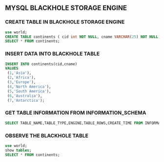 ## MYSQL BLACKHOLE STORAGE ENGINE

### CREATE TABLE IN BLACKHOLE STORAGE ENGINE
```sql
use world;
CREATE TABLE continents ( cid int NOT NULL, cname VARCHAR(25) NOT NULL) ENGINE=BLACKHOLE;
SELECT * FROM continents;
```

### INSERT DATA INTO BLACKHOLE TABLE
```sql
INSERT INTO continents(cid,cname) 
VALUES
 (1,'Asia'),
 (2,'Africa'),
 (3,'Europe'),
 (4,'North America'),
 (5,'South America'),
 (6,'Australia'),
 (7,'Antarctica');
```

### GET TABLE INFORMATION FROM INFORMATION_SCHEMA
```sql
SELECT TABLE_NAME,TABLE_TYPE,ENGINE,TABLE_ROWS,CREATE_TIME FROM INFORMATION_SCHEMA.TABLES WHERE ENGINE='BLACKHOLE';
```

### OBSERVE THE BLACKHOLE TABLE
```sql
use world;
show tables;
SELECT * FROM continents;
```